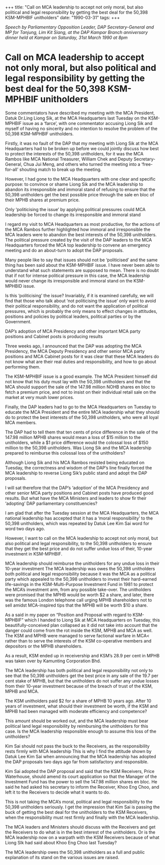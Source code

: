 +++ 
title: "Call on MCA leadership to accept not only moral, but also political and legal responsibility by getting the best deal for the 50,398 KSM-MPHBIF unitholders"
date: "1990-03-31"
tags:
+++

_Speech by Parliamentary Opposition Leader, DAP Secretary-General and MP for Tanjung, Lim Kit Siang, at the DAP Kampar Branch anniversary dinner held at Kampar on Saturday, 31st March 1990 at 8pm_

# Call on MCA leadership to accept not only moral, but also political and legal responsibility by getting the best deal for the 50,398 KSM-MPHBIF unitholders

Some commentators have described my meeting with the MCA President, Datuk Dr.Ling Liong Sik, at the MCA Headquarters last Tuesday on the KSM-MPHBIF issue as a ‘farce’, with one commentator accusing Liong Sik and myself of having no sincerity and no intention to resolve the problem of the 50,398 KSM-MPHBIF unitholders.</u>

Firstly, it was no fault of the DAP that my meeting with Liong Sik at the MCA Headquarters had to be broken up before we could jointly discuss how best to protect the interests of the 50,398 unitholders, for it was the MCA Rambos like MCA National Treasurer, William Chek and Deputy Secretary-General, Chua Jui Meng, and others who turned the meeting into a ‘free-for-all’ shouting match to break up the meeting.

However, I had gone to the MCA Headquarters with one clear and specific purpose: to convince or shame Liong Sik and the MCA leadership to abandon its irresponsible and immoral stand of refusing to ensure that the 50,398 unitholders get the best possible price through the sale en bloc of their MPHB shares at premium price.

Only ‘politicising the issue’ by applying political pressures could MCA leadership be forced to change its irresponsible and immoral stand

I regard my visit to MCA Headquarters as most productive, for the actions of the MCA Rambos further highlighted how immoral and irresponsible the MCA leaders were to abandon the best interests of the 50,398 unitholders. The political pressure created by the visit of the DAP leaders to the MCA Headquarters forced the MCA top leadership to convene an emergency meeting and do an about-turn to adopt the DAP proposals.

Many people like to say that issues should not be ‘politicised’ and the same thing has been said about the KSM-MPHBIF issue. I have never been able to understand what such statements are supposed to mean. There is no doubt that if not for intense political pressure in this case, the MCA leadership would never change its irresponsible and immoral stand on the KSM-MPHBID issue.

Is this ‘politicising’ the issue? Invariably, if it is examined carefully, we will find that those who talk about ‘not politicising the issue’ only want to avoid their political responsibility, and do not want the application of political pressures, which is probably the only means to effect changes in attitudes, positions and policies by political leaders, political parties or by the Government.

DAP’s adoption of MCA Presidency and other important MCA party positions and Cabinet posts is producing results

Three weeks ago, I announced that the DAP was adopting the MCA Presidency, the MCA Deputy Presidency and other senior MCA party positions and MCA Cabinet posts for it was clear that these MCA leaders do not know what are their real duties and responsibility, and how to go about performing them.

The KSM-MPHBIF issue is a good example. The MCA President himself did not know that his duty must lay with the 50,398 unitholders and that the MCA should support the sale of the 147.98 million NOHB shares en bloc to fetch a premium price, and not to insist on their individual retail sale on the market at very mush lower prices.

Finally, the DAP leaders had to go to the MCA Headquarters on Tuesday to educate the MCA President and the entire MCA leadership what they should do to protect the best interests of the 50,398 unitholders, who were all loyal MCA members.

The DAP had to tell them that ten cents of price difference in the sale of the 147.98 million MPHB shares would mean a loss of $15 million to the unitholders, while a $1 price difference would the colossal loss of $150 million to the 50,398 unitholders. Was Liong Sik and the MCA leadership prepared to reimburse this colossal loss of the unitholders?

Although Liong Sik and his MCA Rambos resisted being educated on Tuesday, the correctness and wisdom of the DAP’s line finally forced the MCA leadership to reverse Liong Sik’s public stand and adopt the DAP proposals.

I will sat therefore that the DAP’s ‘adoption’ of the MCA Presidency and other senior MCA party positions and Cabinet posts have produced good results. But what have the MCA Ministers and leaders to show fir their ‘adopting’ DAP parliamentary constituencies?

I am glad that after the Tuesday session at the MCA Headquarters, the MCA national leadership has accepted that it has a ‘moral responsibility’ to the 50,398 unitholders, which was repeated by Datuk Lee Kim Sai word for word two days ago.

However, I want to call on the MCA leadership to accept not only moral, but also political and legal responsibility, to the 50,398 unitholders to ensure that they get the best price and do not suffer undue loss of their, 10-year investment in KSM-MPHBIF.

MCA leadership should reimburse the unitholders for any undue loss in their 10-year investment
The MCA leadership was owes the 50,398 unitholders both political and legal responsibility because it was the MCA as a political party which appealed to the 50,398 unitholders to invest their hard-earned life-savings in the KSM-Multi-Purpose Investment Fund in 1981 to protect the MCA’s investment arm, from any possible take-over. The unitholders were promised that the MPHB would be worth $2 a share, and later, there was the famous London telephone call urging MPHB shareholders not to sell amidst MCA-inspired tips that the MPHB will be worth $10 a share.

As a said in my paper on “Position and Proposal with regard to KSM-MPHBIF” which I handed to Liong Sik at MCA Headquarters on Tuesday, this beautifully-conceived plan collapsed as it did not take into account that the danger could come from the rot inside the KSM, MPHB and MCA as well. The KSM and MPHB were managed to serve factional warfare in MCA< rather than to serve the interests of the KSM co-operative members and depositors or the MPHB shareholders.

As a result, KSM ended up in receivership and KSM’s 28.9 per cent in MPHB was taken over by Kamunting Corporation Bhd.

The MCA leadership has both political and legal responsibility not only to see that the 50,398 unitholders get the best price in any sale of the 19.7 per cent stake of MPHB, but that the unitholders do not suffer any undue losses from their 10-year investment because of the breach of trust of the KSM, MPHB and MCA.

The KSM unitholders paid $2 for a share of MPHB 10 years ago. After 10 years of investment, what should their investment be worth, if the KSM and MPHB had been managed with moderate efficiency and competence?

This amount should be worked out, and the MCA leadership must bear political land legal responsibility by reimbursing the unitholders for this case. Is the MCA leadership responsible enough to assume this loss of the unitholders?

Kim Sai should not pass the buck to the Receivers, as the responsibility rests firmly with MCA leadership
This is why I find the attitude shown by Datuk Lee Kim Sai when announcing that the MCA leadership has adopted the DAP proposals two days ago far from satisfactory and responsible.

Kim Sai adopted the DAP proposal and said that the KSM Receivers, Price Waterhouse, should amend its court application so that the Manager of the Investment Fund has the power to sell the 147.98 million shares en bloc. He said he had asked his secretary to inform the Receiver, Khoo Eng Choo, and left it to the Receivers to decide what it wants to do.

This is not taking the MCA’s moral, political and legal responsibility to the 50,398 unitholders seriously. I get the impression that Kim Sai is passing the buck of getting the best deal for the unitholders to the KSM Receivers, when the responsibility must rest firmly and finally with the MCA leadership.

The MCA leaders and Ministers should discuss with the Receivers and get the Receivers to do what is in the best interest of the unitholders. Or is the MCA leadership now on a warpath with the KSM Receivers because of what Liong SIk had said about Khoo Eng Choo last Tuesday?

The MCA leadership owes the 50,398 unitholders as a full and public explanation of its stand on the various issues are raised.
 
